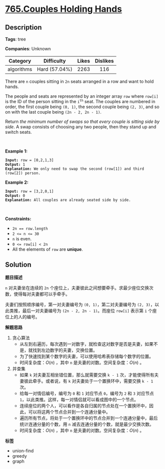 # [765.Couples Holding Hands](https://leetcode.com/problems/couples-holding-hands/description/)

## Description

**Tags**: tree

**Companies**: Unknown

|  Category  |  Difficulty   | Likes | Dislikes |
| :--------: | :-----------: | :---: | :------: |
| algorithms | Hard (57.04%) | 2263  |   116    |

<p>There are <code>n</code> couples sitting in <code>2n</code> seats arranged in a row and want to hold hands.</p>
<p>The people and seats are represented by an integer array <code>row</code> where <code>row[i]</code> is the ID of the person sitting in the <code>i<sup>th</sup></code> seat. The couples are numbered in order, the first couple being <code>(0, 1)</code>, the second couple being <code>(2, 3)</code>, and so on with the last couple being <code>(2n - 2, 2n - 1)</code>.</p>
<p>Return <em>the minimum number of swaps so that every couple is sitting side by side</em>. A swap consists of choosing any two people, then they stand up and switch seats.</p>
<p>&nbsp;</p>
<p><strong class="example">Example 1:</strong></p>
<pre><code><strong>Input:</strong> row = [0,2,1,3]
<strong>Output:</strong> 1
<strong>Explanation:</strong> We only need to swap the second (row[1]) and third (row[2]) person.</code></pre>
<p><strong class="example">Example 2:</strong></p>
<pre><code><strong>Input:</strong> row = [3,2,0,1]
<strong>Output:</strong> 0
<strong>Explanation:</strong> All couples are already seated side by side.</code></pre>
<p>&nbsp;</p>
<p><strong>Constraints:</strong></p>
<ul>
  <li><code>2n == row.length</code></li>
  <li><code>2 &lt;= n &lt;= 30</code></li>
  <li><code>n</code> is even.</li>
  <li><code>0 &lt;= row[i] &lt; 2n</code></li>
  <li>All the elements of <code>row</code> are <strong>unique</strong>.</li>
</ul>

## Solution

**题目描述**

`n` 对夫妻坐在连续的 `2n` 个座位上，夫妻彼此之间想要牵手。求最少座位交换次数，使得每对夫妻都可以手牵手。

夫妻们按照顺序编号，第一对夫妻编号为 `(0, 1)`，第二对夫妻编号为 `(2, 3)`，以此类推，最后一对夫妻编号为 `(2n - 2, 2n - 1)`。而座位 `row[i]` 表示第 `i` 个座位上的人的编号。

**解题思路**

1. 贪心算法
   - 从左到右遍历，每次遇到一对数字，就检查这对数字是否是夫妻，如果不是，就找到左边数字的夫妻，交换位置。
   - 为了快速找到某个数字的夫妻，可以使用哈希表存储每个数字的位置。
   - 时间复杂度：$O(n)$ ，其中 `n` 是夫妻的对数。空间复杂度：$O(n)$ 。
2. 并查集
   - 如果 `k` 对夫妻互相坐错位置，那么就需要交换 `k - 1` 次，才能使得所有夫妻彼此牵手。或者说，有 `k` 对夫妻处于一个置换环中，需要交换 `k - 1` 次。
   - 给每一对情侣编号，编号为 `0` 和 `1` 对应节点 `0`，编号为 `2` 和 `3` 对应节点 `1`，以此类推。这样，每一对情侣就可以看成图中的一个节点。
   - 连续座位的两个人，可以看作是各自归属的节点处在一个置换环中，因此，可以将这两个节点合并到一个连通分量中。
   - 遍历所有节点，将处于一个置换环中的节点合并到一个连通分量中，最后统计连通分量的个数，用 `n` 减去连通分量的个数，就是最少交换次数。
   - 时间复杂度：$O(n)$ ，其中 `n` 是夫妻的对数。空间复杂度：$O(n)$ 。

**标签**

- union-find
- greedy
- graph

